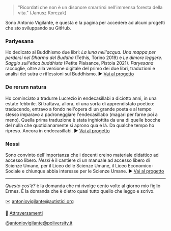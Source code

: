 >"Ricordati che non è un disonore smarrirsi nell'immensa foresta della vita." (Janusz Korczak)

Sono Antonio Vigilante, e questa è la pagina per accedere ad alcuni progetti che sto sviluppando su GitHub.

### Pariyesana

Ho dedicato al Buddhismo due libri: _La luna nell'acqua. Una mappa per perdersi nel Dharma del Buddha_ (Tethis, Torino 2019) e _Le dimore leggere. Saggio sull'etica buddhista_ (Petite Plaisance, Pistoia 2021).
_Paryesana_ raccoglie, oltre alla versione digitale del primo dei due libri, traduzioni e analisi dei sutra e riflessioni sul Buddhismo. ▶️ [Vai al progetto](https://antonio-vigilante.github.io/pariyesana/)

### De rerum natura

Ho cominciato a tradurre Lucrezio in endecasillabi a diciotto anni, in una estate febbrile. Si trattava, allora, di una sorta di apprendistato poetico: traducendo, entravo a fondo nell'opera di un grande poeta e al tempo stesso imparavo a padroneggiare l'endecasillabo (magari per farne poi a meno). Quella prima traduzione è stata inghiottita da una di quelle bocche del nulla che quotidianamente si aprono qua e là. Da qualche tempo ho ripreso. Ancora in endecasillabi. ▶️ [Vai al progetto](https://antonio-vigilante.github.io/lucrezio/)

### Nessi

Sono convinto dell'importanza che i docenti creino materiale didattico ad accesso libero. _Nessi_ è il cantiere di un manuale ad accesso libero di Scienze Umane, per il Liceo delle Scienze Umane, il Liceo Economico-Sociale e chiunque abbia interesse per le Scienze Umane. ▶️ [Vai al progetto](https://antonio-vigilante.github.io/nessi/)

---
 _Questo cos'è?_ è la domanda che mi rivolge cento volte al giorno mio figlio Ermes. È la domanda che è dietro quasi tutto quello che leggo e scrivo. 
 
✉️ antoniovigilante@autistici.org

📄 [Attraversamenti](http://www.attraversamenti.info)

@antoniovigilante@poliversity.it


